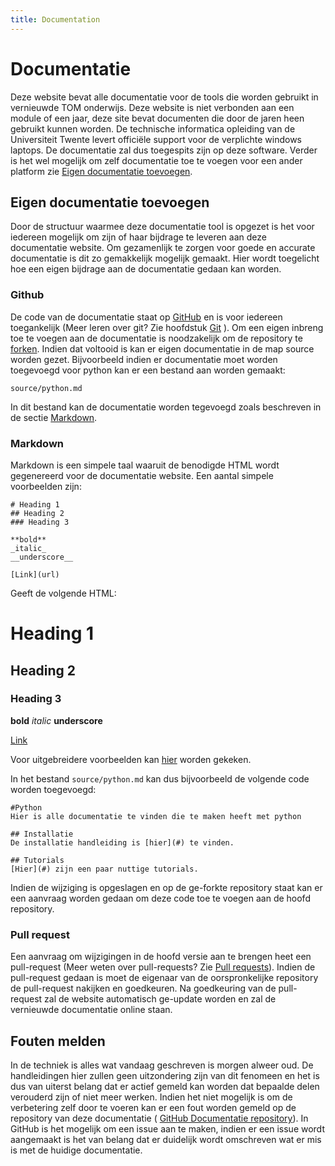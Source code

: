 ```yaml
---
title: Documentation
---
```

# Documentatie
Deze website bevat alle documentatie voor de tools die worden gebruikt in vernieuwde TOM onderwijs. Deze website is niet verbonden aan een module of een jaar, deze site bevat documenten die door de jaren heen gebruikt kunnen worden. De technische informatica opleiding van de Universiteit Twente levert officiële support voor de verplichte windows laptops. De documentatie zal dus toegespits zijn op deze software. Verder is het wel mogelijk om zelf documentatie toe te voegen voor een ander platform zie [Eigen documentatie toevoegen](#toc_1).

## Eigen documentatie toevoegen
Door de structuur waarmee deze documentatie tool is opgezet is het voor iedereen mogelijk om zijn of haar bijdrage te leveren aan deze documentatie website.
Om gezamenlijk te zorgen voor goede en accurate documentatie is dit zo gemakkelijk mogelijk gemaakt. Hier wordt toegelicht hoe een eigen bijdrage aan de documentatie gedaan kan worden. 

### Github
De code van de documentatie staat op [GitHub](https://github.com/boersmamarcel/Documentatie) en is voor iedereen toegankelijk (Meer leren over git? Zie hoofdstuk [Git](git.html) ). Om een eigen inbreng toe te voegen aan de documentatie is noodzakelijk om de repository te [forken](https://help.github.com/articles/fork-a-repo). Indien dat voltooid is kan er eigen documentatie in de map source worden gezet. Bijvoorbeeld indien er documentatie moet worden toegevoegd voor python kan er een bestand aan worden gemaakt:

```
source/python.md
```

In dit bestand kan de documentatie worden tegevoegd zoals beschreven in de sectie [Markdown](#toc_3).

### Markdown
Markdown is een simpele taal waaruit de benodigde HTML wordt gegenereerd voor de documentatie website. Een aantal simpele voorbeelden zijn:


```
# Heading 1
## Heading 2
### Heading 3

**bold**
_italic_
__underscore__

[Link](url)

```



Geeft de volgende HTML:


# Heading 1
## Heading 2
### Heading 3

**bold**
_italic_
__underscore__

[Link](url)

Voor uitgebreidere voorbeelden kan [hier](https://github.com/adam-p/markdown-here/wiki/Markdown-Cheatsheet) worden gekeken.

In het bestand `source/python.md` kan dus bijvoorbeeld de volgende code worden toegevoegd:

```
#Python
Hier is alle documentatie te vinden die te maken heeft met python

## Installatie
De installatie handleiding is [hier](#) te vinden.

## Tutorials
[Hier](#) zijn een paar nuttige tutorials.

```

Indien de wijziging is opgeslagen en op de ge-forkte repository staat kan er een aanvraag worden gedaan om deze code toe te voegen aan de hoofd repository.

### Pull request
Een aanvraag om wijzigingen in de hoofd versie aan te brengen heet een pull-request (Meer weten over pull-requests? Zie [Pull requests](https://help.github.com/articles/using-pull-requests)). Indien de pull-request gedaan is moet de eigenaar van de oorspronkelijke repository de pull-request nakijken en goedkeuren. Na goedkeuring van de pull-request zal de website automatisch ge-update worden en zal de vernieuwde documentatie online staan.


## Fouten melden
In de techniek is alles wat vandaag geschreven is morgen alweer oud. De handleidingen hier zullen geen uitzondering zijn van dit fenomeen en het is dus van uiterst belang dat er actief gemeld kan worden dat bepaalde delen verouderd zijn of niet meer werken. Indien het niet mogelijk is om de verbetering zelf door te voeren kan er een fout worden gemeld op de repository van deze documentatie ( [GitHub Documentatie repository](https://github.com/boersmamarcel/Documentatie)). In GitHub is het mogelijk om een issue aan te maken, indien er een issue wordt aangemaakt is het van belang dat er duidelijk wordt omschreven wat er mis is met de huidige documentatie. 
